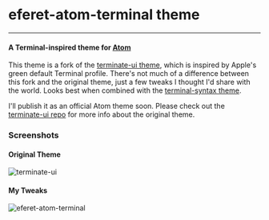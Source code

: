 # eferet-atom-terminal theme   
---
#### A Terminal-inspired theme for [Atom](https://github.com/atom/atom "Atom on GitHub")

This theme is a fork of the [terminate-ui theme](https://github.com/keithalpichi/terminate-ui "terminate-ui on GitHub"), which is inspired by Apple's green default Terminal profile. There's not much of a difference between this fork and the original theme, just a few tweaks I thought I'd share with the world. Looks best when combined with the [terminal-syntax theme](https://github.com/sgtpepper43/terminal-syntax "terminal-syntax on GitHub").

I'll publish it as an official Atom theme soon. Please check out the [terminate-ui repo](https://github.com/keithalpichi/terminate-ui "terminate-ui on GitHub") for more info about the original theme.

### Screenshots

#### Original Theme
![terminate-ui](https://cloud.githubusercontent.com/assets/14797743/20470446/a186741e-af5d-11e6-9cde-94a90804f15b.png "terminate-ui")

#### My Tweaks
![eferet-atom-terminal](https://user-images.githubusercontent.com/24297147/67688694-87cab780-f99a-11e9-8748-c59426547284.png "eferet-atom-terminal")
